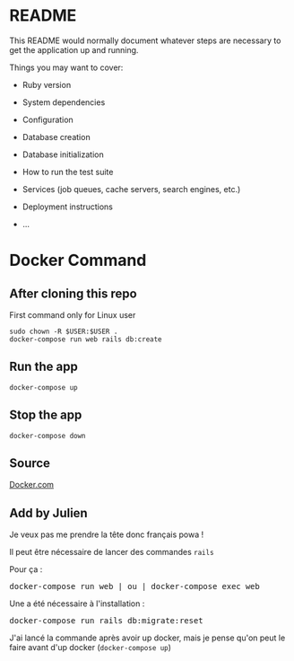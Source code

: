 # README

This README would normally document whatever steps are necessary to get the
application up and running.

Things you may want to cover:

* Ruby version

* System dependencies

* Configuration

* Database creation

* Database initialization

* How to run the test suite

* Services (job queues, cache servers, search engines, etc.)

* Deployment instructions

* ...

# Docker Command

## After cloning this repo
First command only for Linux user
```
sudo chown -R $USER:$USER .
docker-compose run web rails db:create
```

## Run the app
```
docker-compose up
```

## Stop the app
```
docker-compose down
```

## Source
[Docker.com](https://docs.docker.com/compose/rails/)


## Add by Julien
Je veux pas me prendre la tête donc français powa !

Il peut être nécessaire de lancer des commandes ``rails``

Pour ça : 
<pre>
docker-compose run web | ou | docker-compose exec web
</pre>

Une a été nécessaire à l'installation : 
<pre>
docker-compose run rails db:migrate:reset
</pre>

J'ai lancé la commande après avoir up docker, mais je pense qu'on peut le faire avant d'up docker (`docker-compose up`)
